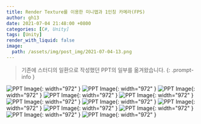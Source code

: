 ```yaml
---
title: Render Texture를 이용한 미니맵과 1인칭 카메라(FPS)
author: gh13
date: 2021-07-04 21:48:00 +0800
categories: [C#, Unity]
tags: [Unity]
render_with_liquid: false
image:
  path: /assets/img/post_img/2021-07-04-13.png
---
```


> 기존에 스터디의 일환으로 작성했던 PPT의 일부를 옮겨왔습니다.
{: .prompt-info }

![PPT Image](/assets/img/post_img/2021-07-04-14.png){: width="972" }
![PPT Image](/assets/img/post_img/2021-07-04-02.png){: width="972" }
![PPT Image](/assets/img/post_img/2021-07-04-03.png){: width="972" }
![PPT Image](/assets/img/post_img/2021-07-04-04.png){: width="972" }
![PPT Image](/assets/img/post_img/2021-07-04-05.png){: width="972" }
![PPT Image](/assets/img/post_img/2021-07-04-06.png){: width="972" }
![PPT Image](/assets/img/post_img/2021-07-04-07.png){: width="972" }
![PPT Image](/assets/img/post_img/2021-07-04-08.png){: width="972" }
![PPT Image](/assets/img/post_img/2021-07-04-09.png){: width="972" }
![PPT Image](/assets/img/post_img/2021-07-04-10.png){: width="972" }
![PPT Image](/assets/img/post_img/2021-07-04-11.png){: width="972" }
![PPT Image](/assets/img/post_img/2021-07-04-12.png){: width="972" }

